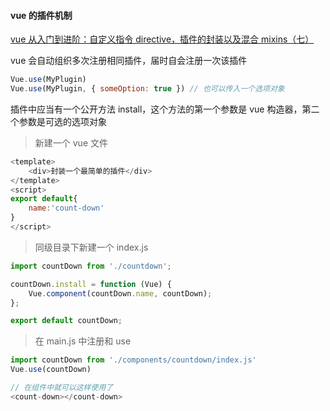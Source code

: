 #### vue 的插件机制

[vue 从入门到进阶：自定义指令 directive，插件的封装以及混合 mixins（七）](https://segmentfault.com/a/1190000012827871)

vue 会自动组织多次注册相同插件，届时自会注册一次该插件

``` js
Vue.use(MyPlugin)
Vue.use(MyPlugin, { someOption: true }) // 也可以传入一个选项对象
```

插件中应当有一个公开方法 install，这个方法的第一个参数是 vue 构造器，第二个参数是可选的选项对象

> 新建一个 vue 文件

```js
<template>
    <div>封装一个最简单的插件</div>
</template>
<script>
export default{
    name:'count-down'
}
</script>
```

> 同级目录下新建一个 index.js

```js
import countDown from './countdown';

countDown.install = function (Vue) {
    Vue.component(countDown.name, countDown);
};

export default countDown;
```

> 在 main.js 中注册和 use

```js
import countDown from './components/countdown/index.js'
Vue.use(countDown)

// 在组件中就可以这样使用了
<count-down></count-down>
```

